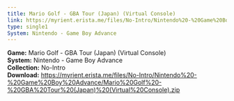 ```yaml
---
title: Mario Golf - GBA Tour (Japan) (Virtual Console)
link: https://myrient.erista.me/files/No-Intro/Nintendo%20-%20Game%20Boy%20Advance/Mario%20Golf%20-%20GBA%20Tour%20(Japan)%20(Virtual%20Console).zip
type: single1
System: Nintendo - Game Boy Advance
---
```

<b>Game:</b> Mario Golf - GBA Tour (Japan) (Virtual Console)<br>
<b>System:</b> Nintendo - Game Boy Advance<br>
<b>Collection:</b> No-Intro<br>
<b>Download:</b> https://myrient.erista.me/files/No-Intro/Nintendo%20-%20Game%20Boy%20Advance/Mario%20Golf%20-%20GBA%20Tour%20(Japan)%20(Virtual%20Console).zip